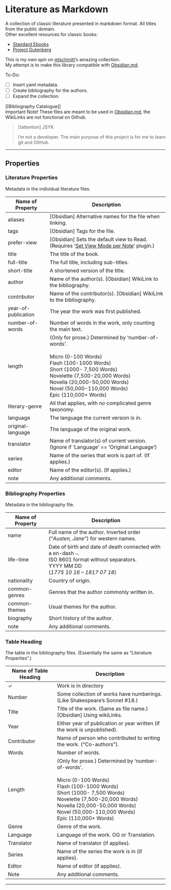 # Literature as Markdown
A collection of classic literature presented in markdown format. All titles from the public domain.  
Other excellent resources for classic books:
* [Standard Ebooks](https://standardebooks.org/)
* [Project Gutenberg](http://www.gutenberg.org/)   
  
This is my own spin on [mlschmitt](https://github.com/mlschmitt)’s amazing collection.   
My attempt is to make this library compatible with [Obsidian.md](https://obsidian.md/).

To-Do:
- [ ] Insert yaml metadata.
- [ ] Create bibliography for the authors.
- [ ] Expand the collection.

[[Bibliography Catalogue]]   
Important Note! These files are meant to be used in [Obsidian.md](https://obsidian.md/), the WikiLinks are not functional on Github.   

> [!attention] JSYK
> 
>  I’m not a developer. The main purpose of this project is for me to learn git and GitHub.

***
## Properties
### Literature Properties
Metadata in the individual literature files.

| Name of Property    | Description                                                                                                                                                                                                                                                      |
| ------------------- | ---------------------------------------------------------------------------------------------------------------------------------------------------------------------------------------------------------------------------------------------------------------- |
| aliases             | [Obsidian] Alternative names for the file when linking.                                                                                                                                                                                                          |
| tags                | [Obsidian] Tags for the file.                                                                                                                                                                                                                                    |
| prefer-view         | [Obsidian] Sets the default view to Read. (Requires ‘[Set View Mode per Note](obsidian://show-plugin?id=frontmatter-viewmode)’ plugin.)                                                                                                                          |
| title               | The title of the book.                                                                                                                                                                                                                                           |
| full-title          | The full title, including sub-titles.                                                                                                                                                                                                                            |
| short-title         | A shortened version of the title.                                                                                                                                                                                                                                |
| author              | Name of the author(s). [Obsidian] WikiLink to the bibliography.                                                                                                                                                                                                  |
| contributor         | Name of the contributor(s). [Obsidian] WikiLink to the bibliography.                                                                                                                                                                                             |
| year-of-publication | The year the work was first published.                                                                                                                                                                                                                           |
| number-of-words     | Number of words in the work, only counting the main text.                                                                                                                                                                                                        |
| length              | (Only for prose.) Determined by ‘number-of-words’.<br><br>Micro (0-100 Words)<br>Flash (100-1000 Words)<br>Short (1000- 7,500 Words)<br>Novelette (7,500-20,000 Words)<br>Novella (20,000-50,000 Words)<br>Novel (50,000-110,000 Words)<br>Epic (110,000+ Words) |
| literary-genre      | All that applies, with _no_ complicated genre taxonomy.                                                                                                                                                                                                          |
| language            | The language the current version is in.                                                                                                                                                                                                                          |
| original-language   | The language of the original work.                                                                                                                                                                                                                               |
| translator          | Name of translator(s) of current version. (Ignore if ‘Language’ == ‘Original Language’)                                                                                                                                                                          |
| series              | Name of the series that work is part of. (If applies.)                                                                                                                                                                                                           |
| editor              | Name of the editor(s). (If applies.)                                                                                                                                                                                                                             |
| note                | Any additional comments.                                                                                                                                                                                                                                         |

### Bibliography Properties
Metadata in the bibliography file.

| Name of Property | Description                                                                                                                                          |
| ---------------- | ---------------------------------------------------------------------------------------------------------------------------------------------------- |
| name             | Full name of the author. Inverted order (“_Austen, Jane_”) for western names.                                                                        |
| life-time        | Date of birth and date of death connected with a en-dash `–`. <br>ISO 8601 format without separators. <br>YYYY MM DD <br>(_1775 10 16 – 1817 07 18_) |
| nationality      | Country of origin.                                                                                                                                   |
| common-genres    | Genres that the author commonly written in.                                                                                                          |
| common-themes    | Usual themes for the author.                                                                                                                         |
| biography        | Short history of the author.                                                                                                                         |
| note             | Any additional comments.                                                                                                                             |

### Table Heading
The table in the bibliography files. (Essentially the same as “Literature Properties”.)

| Name of Table Heading | Description                                                                                                                                                                                                                                                      |
| --------------------- | ---------------------------------------------------------------------------------------------------------------------------------------------------------------------------------------------------------------------------------------------------------------- |
| ✓                     | Work is in directory                                                                                                                                                                                                                                             |
| Number                | Some collection of works have numberings.<br>(Like Shakespeare’s Sonnet #18.)                                                                                                                                                                                    |
| Title                 | Title of the work. (Same as file name.) [Obsidian] Using wikiLinks.                                                                                                                                                                                              |
| Year                  | Either year of publication or year written (if the work is unpublished).                                                                                                                                                                                         |
| Contributor           | Name of person who contributed to writing the work. (“Co-authors”).                                                                                                                                                                                              |
| Words                 | Number of words.                                                                                                                                                                                                                                                 |
| Length                | (Only for prose.) Determined by ‘number-of-words’.<br><br>Micro (0-100 Words)<br>Flash (100-1000 Words)<br>Short (1000- 7,500 Words)<br>Novelette (7,500-20,000 Words)<br>Novella (20,000-50,000 Words)<br>Novel (50,000-110,000 Words)<br>Epic (110,000+ Words) |
| Genre                 | Genre of the  work.                                                                                                                                                                                                                                              |
| Language              | Language of the work. OG or Translation.                                                                                                                                                                                                                         |
| Translator            | Name of translator (if applies).                                                                                                                                                                                                                                 |
| Series                | Name of the series the work is in (if applies).                                                                                                                                                                                                                  |
| Editor                | Name of editor (if applies).                                                                                                                                                                                                                                     |
| Note                  | Any additional comments.                                                                                                                                                                                                                                         |

***
